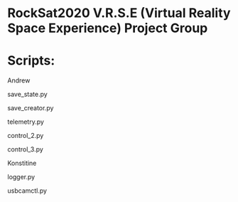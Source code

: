 # RockSat2020 V.R.S.E (Virtual Reality Space Experience) Project Group

# Scripts:

Andrew

save_state.py


save_creator.py


telemetry.py


control_2.py


control_3.py


Konstitine 

logger.py


usbcamctl.py
